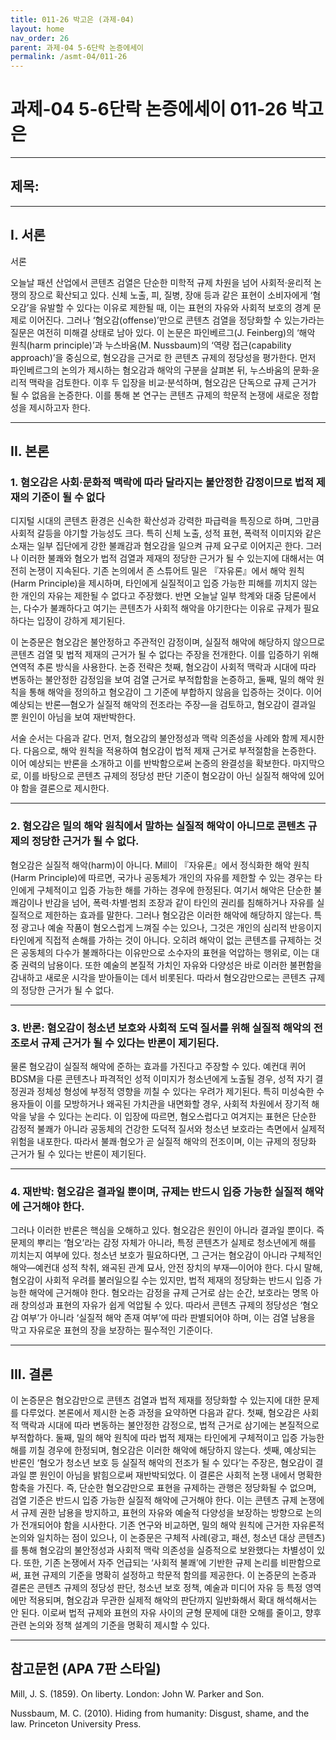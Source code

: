 ```yaml
---
title: 011-26 박고은 (과제-04)
layout: home
nav_order: 26
parent: 과제-04 5-6단락 논증에세이
permalink: /asmt-04/011-26
---
```


# 과제-04 5-6단락 논증에세이 011-26 박고은 

---

## 제목: 

---

## I. 서론

서론

오늘날 패션 산업에서 콘텐츠 검열은 단순한 미학적 규제 차원을 넘어 사회적·윤리적 논쟁의 장으로 확산되고 있다. 신체 노출, 피, 질병, 장애 등과 같은 표현이 소비자에게 ‘혐오감’을 유발할 수 있다는 이유로 제한될 때, 이는 표현의 자유와 사회적 보호의 경계 문제로 이어진다. 그러나 ‘혐오감(offense)’만으로 콘텐츠 검열을 정당화할 수 있는가라는 질문은 여전히 미해결 상태로 남아 있다. 이 논문은 파인베르그(J. Feinberg)의 ‘해악 원칙(harm principle)’과 누스바움(M. Nussbaum)의 ‘역량 접근(capability approach)’을 중심으로, 혐오감을 근거로 한 콘텐츠 규제의 정당성을 평가한다. 먼저 파인베르그의 논의가 제시하는 혐오감과 해악의 구분을 살펴본 뒤, 누스바움의 문화·윤리적 맥락을 검토한다. 이후 두 입장을 비교·분석하며, 혐오감은 단독으로 규제 근거가 될 수 없음을 논증한다. 이를 통해 본 연구는 콘텐츠 규제의 학문적 논쟁에 새로운 정합성을 제시하고자 한다.

---

## II. 본론

### 1. 혐오감은 사회·문화적 맥락에 따라 달라지는 불안정한 감정이므로 법적 제재의 기준이 될 수 없다

디지털 시대의 콘텐츠 환경은 신속한 확산성과 강력한 파급력을 특징으로 하며, 그만큼 사회적 갈등을 야기할 가능성도 크다. 특히 신체 노출, 성적 표현, 폭력적 이미지와 같은 소재는 일부 집단에게 강한 불쾌감과 혐오감을 일으켜 규제 요구로 이어지곤 한다. 그러나 이러한 불쾌와 혐오가 법적 검열과 제재의 정당한 근거가 될 수 있는지에 대해서는 여전히 논쟁이 지속된다. 기존 논의에서 존 스튜어트 밀은 『자유론』에서 해악 원칙(Harm Principle)을 제시하며, 타인에게 실질적이고 입증 가능한 피해를 끼치지 않는 한 개인의 자유는 제한될 수 없다고 주장했다. 반면 오늘날 일부 학계와 대중 담론에서는, 다수가 불쾌하다고 여기는 콘텐츠가 사회적 해악을 야기한다는 이유로 규제가 필요하다는 입장이 강하게 제기된다.

이 논증문은 혐오감은 불안정하고 주관적인 감정이며, 실질적 해악에 해당하지 않으므로 콘텐츠 검열 및 법적 제재의 근거가 될 수 없다는 주장을 전개한다. 이를 입증하기 위해 연역적 추론 방식을 사용한다. 논증 전략은 첫째, 혐오감이 사회적 맥락과 시대에 따라 변동하는 불안정한 감정임을 보여 검열 근거로 부적합함을 논증하고, 둘째, 밀의 해악 원칙을 통해 해악을 정의하고 혐오감이 그 기준에 부합하지 않음을 입증하는 것이다. 이어 예상되는 반론—혐오가 실질적 해악의 전조라는 주장—을 검토하고, 혐오감이 결과일 뿐 원인이 아님을 보여 재반박한다.

서술 순서는 다음과 같다. 먼저, 혐오감의 불안정성과 맥락 의존성을 사례와 함께 제시한다. 다음으로, 해악 원칙을 적용하여 혐오감이 법적 제재 근거로 부적절함을 논증한다. 이어 예상되는 반론을 소개하고 이를 반박함으로써 논증의 완결성을 확보한다. 마지막으로, 이를 바탕으로 콘텐츠 규제의 정당성 판단 기준이 혐오감이 아닌 실질적 해악에 있어야 함을 결론으로 제시한다.

---

### 2. 혐오감은 밀의 해악 원칙에서 말하는 실질적 해악이 아니므로 콘텐츠 규제의 정당한 근거가 될 수 없다.

혐오감은 실질적 해악(harm)이 아니다. Mill이 『자유론』에서 정식화한 해악 원칙(Harm Principle)에 따르면, 국가나 공동체가 개인의 자유를 제한할 수 있는 경우는 타인에게 구체적이고 입증 가능한 해를 가하는 경우에 한정된다. 여기서 해악은 단순한 불쾌감이나 반감을 넘어, 폭력·차별·범죄 조장과 같이 타인의 권리를 침해하거나 자유를 실질적으로 제한하는 효과를 말한다. 그러나 혐오감은 이러한 해악에 해당하지 않는다. 특정 광고나 예술 작품이 혐오스럽게 느껴질 수는 있으나, 그것은 개인의 심리적 반응이지 타인에게 직접적 손해를 가하는 것이 아니다. 오히려 해악이 없는 콘텐츠를 규제하는 것은 공동체의 다수가 불쾌하다는 이유만으로 소수자의 표현을 억압하는 행위로, 이는 대중 권력의 남용이다. 또한 예술의 본질적 가치인 자유와 다양성은 바로 이러한 불편함을 감내하고 새로운 시각을 받아들이는 데서 비롯된다. 따라서 혐오감만으로는 콘텐츠 규제의 정당한 근거가 될 수 없다.

---

### 3. 반론: 혐오감이 청소년 보호와 사회적 도덕 질서를 위해 실질적 해악의 전조로서 규제 근거가 될 수 있다는 반론이 제기된다.

물론 혐오감이 실질적 해악에 준하는 효과를 가진다고 주장할 수 있다. 예컨대 퀴어 BDSM을 다룬 콘텐츠나 파격적인 성적 이미지가 청소년에게 노출될 경우, 성적 자기 결정권과 정체성 형성에 부정적 영향을 끼칠 수 있다는 우려가 제기된다. 특히 미성숙한 수용자들이 이를 모방하거나 왜곡된 가치관을 내면화할 경우, 사회적 차원에서 장기적 해악을 낳을 수 있다는 논리다. 이 입장에 따르면, 혐오스럽다고 여겨지는 표현은 단순한 감정적 불쾌가 아니라 공동체의 건강한 도덕적 질서와 청소년 보호라는 측면에서 실제적 위험을 내포한다. 따라서 불쾌·혐오가 곧 실질적 해악의 전조이며, 이는 규제의 정당화 근거가 될 수 있다는 반론이 제기된다.

---

### 4. 재반박: 혐오감은 결과일 뿐이며, 규제는 반드시 입증 가능한 실질적 해악에 근거해야 한다.

그러나 이러한 반론은 핵심을 오해하고 있다. 혐오감은 원인이 아니라 결과일 뿐이다. 즉 문제의 뿌리는 ‘혐오’라는 감정 자체가 아니라, 특정 콘텐츠가 실제로 청소년에게 해를 끼치는지 여부에 있다. 청소년 보호가 필요하다면, 그 근거는 혐오감이 아니라 구체적인 해악—예컨대 성적 착취, 왜곡된 관계 묘사, 안전 장치의 부재—이어야 한다. 다시 말해, 혐오감이 사회적 우려를 불러일으킬 수는 있지만, 법적 제재의 정당화는 반드시 입증 가능한 해악에 근거해야 한다. 혐오라는 감정을 규제 근거로 삼는 순간, 보호라는 명목 아래 창의성과 표현의 자유가 쉽게 억압될 수 있다. 따라서 콘텐츠 규제의 정당성은 ‘혐오감 여부’가 아니라 ‘실질적 해악 존재 여부’에 따라 판별되어야 하며, 이는 검열 남용을 막고 자유로운 표현의 장을 보장하는 필수적인 기준이다.

---

## III. 결론 

이 논증문은 혐오감만으로 콘텐츠 검열과 법적 제재를 정당화할 수 있는지에 대한 문제를 다루었다. 본론에서 제시한 논증 과정을 요약하면 다음과 같다. 첫째, 혐오감은 사회적 맥락과 시대에 따라 변동하는 불안정한 감정으로, 법적 근거로 삼기에는 본질적으로 부적합하다. 둘째, 밀의 해악 원칙에 따라 법적 제재는 타인에게 구체적이고 입증 가능한 해를 끼칠 경우에 한정되며, 혐오감은 이러한 해악에 해당하지 않는다. 셋째, 예상되는 반론인 ‘혐오가 청소년 보호 등 실질적 해악의 전조가 될 수 있다’는 주장은, 혐오감이 결과일 뿐 원인이 아님을 밝힘으로써 재반박되었다. 이 결론은 사회적 논쟁 내에서 명확한 함축을 가진다. 즉, 단순한 혐오감만으로 표현을 규제하는 관행은 정당화될 수 없으며, 검열 기준은 반드시 입증 가능한 실질적 해악에 근거해야 한다. 이는 콘텐츠 규제 논쟁에서 규제 권한 남용을 방지하고, 표현의 자유와 예술적 다양성을 보장하는 방향으로 논의가 전개되어야 함을 시사한다. 기존 연구와 비교하면, 밀의 해악 원칙에 근거한 자유론적 논의와 일치하는 점이 있으나, 이 논증문은 구체적 사례(광고, 패션, 청소년 대상 콘텐츠)를 통해 혐오감의 불안정성과 사회적 맥락 의존성을 실증적으로 보완했다는 차별성이 있다. 또한, 기존 논쟁에서 자주 언급되는 ‘사회적 불쾌’에 기반한 규제 논리를 비판함으로써, 표현 규제의 기준을 명확히 설정하고 학문적 함의를 제공한다. 이 논증문의 논증과 결론은 콘텐츠 규제의 정당성 판단, 청소년 보호 정책, 예술과 미디어 자유 등 특정 영역에만 적용되며, 혐오감과 무관한 실제적 해악의 판단까지 일반화해서 확대 해석해서는 안 된다. 이로써 법적 규제와 표현의 자유 사이의 균형 문제에 대한 오해를 줄이고, 향후 관련 논의와 정책 설계의 기준을 명확히 제시할 수 있다.

---

## 참고문헌 (APA 7판 스타일)

Mill, J. S. (1859). On liberty. London: John W. Parker and Son.

Nussbaum, M. C. (2010). Hiding from humanity: Disgust, shame, and the law. Princeton University Press.